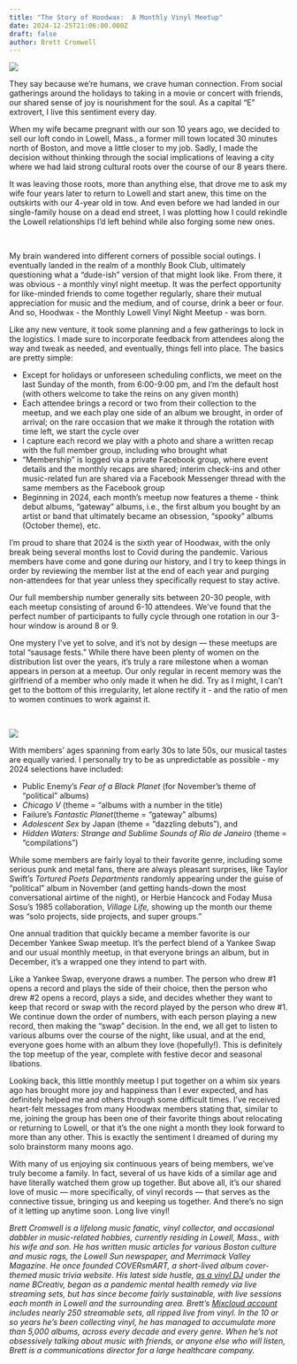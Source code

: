 ```yaml
---
title: "The Story of Hoodwax:  A Monthly Vinyl Meetup"
date: 2024-12-25T21:06:00.000Z
draft: false
author: Brett Cromwell
---
```

![](/images/upload/vinylnight2.jpg)

They say because we’re humans, we crave human connection. From social gatherings around the holidays to taking in a movie or concert with friends, our shared sense of joy is nourishment for the soul. As a capital “E” extrovert, I live this sentiment every day. 

When my wife became pregnant with our son 10 years ago, we decided to sell our loft condo in Lowell, Mass., a former mill town located 30 minutes north of Boston, and move a little closer to my job. Sadly, I made the decision without thinking through the social implications of leaving a city where we had laid strong cultural roots over the course of our 8 years there.

It was leaving those roots, more than anything else, that drove me to ask my wife four years later to return to Lowell and start anew, this time on the outskirts with our 4-year old in tow. And even before we had landed in our single-family house on a dead end street, I was plotting how I could rekindle the Lowell relationships I’d left behind while also forging some new ones.

 

My brain wandered into different corners of possible social outings. I eventually landed in the realm of a monthly Book Club, ultimately questioning what a “dude-ish” version of that might look like. From there, it was obvious - a monthly vinyl night meetup. It was the perfect opportunity for like-minded friends to come together regularly, share their mutual appreciation for music and the medium, and of course, drink a beer or four. And so, Hoodwax - the Monthly Lowell Vinyl Night Meetup - was born.

Like any new venture, it took some planning and a few gatherings to lock in the logistics. I made sure to incorporate feedback from attendees along the way and tweak as needed, and eventually, things fell into place. The basics are pretty simple:

* Except for holidays or unforeseen scheduling conflicts, we meet on the last Sunday of the month, from 6:00-9:00 pm, and I’m the default host (with others welcome to take the reins on any given month)
* Each attendee brings a record or two from their collection to the meetup, and we each play one side of an album we brought, in order of arrival; on the rare occasion that we make it through the rotation with time left, we start the cycle over
* I capture each record we play with a photo and share a written recap with the full member group, including who brought what
* “Membership” is logged via a private Facebook group, where event details and the monthly recaps are shared; interim check-ins and other music-related fun are shared via a Facebook Messenger thread with the same members as the Facebook group
* Beginning in 2024, each month’s meetup now features a theme - think debut albums, “gateway” albums, i.e., the first album you bought by an artist or band that ultimately became an obsession, “spooky” albums (October theme), etc.  

I’m proud to share that 2024 is the sixth year of Hoodwax, with the only break being several months lost to Covid during the pandemic. Various members have come and gone during our history, and I try to keep things in order by reviewing the member list at the end of each year and purging non-attendees for that year unless they specifically request to stay active.

Our full membership number generally sits between 20-30 people, with each meetup consisting of around 6-10 attendees. We’ve found that the perfect number of participants to fully cycle through one rotation in our 3-hour window is around 8 or 9.

One mystery I’ve yet to solve, and it’s not by design — these meetups are total “sausage fests.” While there have been plenty of women on the distribution list over the years, it’s truly a rare milestone when a woman appears in person at a meetup. Our only regular in recent memory was the girlfriend of a member who only made it when he did. Try as I might, I can’t get to the bottom of this irregularity, let alone rectify it - and the ratio of men to women continues to work against it.

 

![](/images/upload/hoodwax2.jpeg)

With members’ ages spanning from early 30s to late 50s, our musical tastes are equally varied. I personally try to be as unpredictable as possible - my 2024 selections have included:

* Public Enemy’s *Fear of a Black Planet* (for November’s theme of “political” albums)
* *Chicago* *V* (theme = “albums with a number in the title)
* Failure’s *Fantastic Planet*(theme = “gateway” albums)
* *Adolescent Sex* by Japan (theme = “dazzling debuts”), and
* *Hidden Waters: Strange and Sublime Sounds of Rio de Janeiro* (theme = “compilations”)

While some members are fairly loyal to their favorite genre, including some serious punk and metal fans, there are always pleasant surprises, like Taylor Swift’s *Tortured Poets Departments* randomly appearing under the guise of “political” album in November (and getting hands-down the most conversational airtime of the night), or Herbie Hancock and Foday Musa Sosu’s 1985 collaboration, *Village Life,* showing up the month our theme was “solo projects, side projects, and super groups.”

One annual tradition that quickly became a member favorite is our December Yankee Swap meetup. It’s the perfect blend of a Yankee Swap and our usual monthly meetup, in that everyone brings an album, but in December, it’s a wrapped one they intend to part with. 

Like a Yankee Swap, everyone draws a number. The person who drew #1 opens a record and plays the side of their choice, then the person who drew #2 opens a record, plays a side, and decides whether they want to keep that record or swap with the record played by the person who drew #1. We continue down the order of numbers, with each person playing a new record, then making the “swap” decision. In the end, we all get to listen to various albums over the course of the night, like usual, and at the end, everyone goes home with an album they love (hopefully!). This is definitely the top meetup of the year, complete with festive decor and seasonal libations.

Looking back, this little monthly meetup I put together on a whim six years ago has brought more joy and happiness than I ever expected, and has definitely helped me and others through some difficult times. I’ve received heart-felt messages from many Hoodwax members stating that, similar to me, joining the group has been one of their favorite things about relocating or returning to Lowell, or that it’s the one night a month they look forward to more than any other. This is exactly the sentiment I dreamed of during my solo brainstorm many moons ago.

With many of us enjoying six continuous years of being members, we’ve truly become a family. In fact, several of us have kids of a similar age and have literally watched them grow up together. But above all, it’s our shared love of music — more specifically, of vinyl records — that serves as the connective tissue, bringing us and keeping us together. And there’s no sign of it letting up anytime soon. Long live vinyl!



*Brett Cromwell is a lifelong music fanatic, vinyl collector, and occasional dabbler in music-related hobbies, currently residing in Lowell, Mass., with his wife and son. He has written music articles for various Boston culture and music rags, the Lowell Sun newspaper, and Merrimack Valley Magazine. He once founded COVERsmART, a short-lived album cover-themed music trivia website. His latest side hustle, [as a vinyl DJ](https://linktr.ee/bcreativdj) under the name BCreativ, began as a pandemic mental health remedy via live streaming sets, but has since become fairly sustainable, with live sessions each month in Lowell and the surrounding area. Brett’s [Mixcloud account](https://www.mixcloud.com/BCreativ/) includes nearly 250 streamable sets, all ripped live from vinyl. In the 10 or so years he’s been collecting vinyl, he has managed to accumulate more than 5,000 albums, across every decade and every genre. When he’s not obsessively talking about music with friends, or anyone else who will listen, Brett is a communications director for a large healthcare company.*
